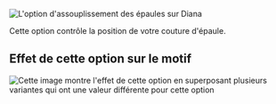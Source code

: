 ![L'option d'assouplissement des épaules sur Diana](./shoulderease.svg)

Cette option contrôle la position de votre couture d'épaule.

## Effet de cette option sur le motif

![Cette image montre l'effet de cette option en superposant plusieurs variantes qui ont une valeur différente pour cette option](diana_shoulderease_sample.svg "Effet de cette option sur le motif")
